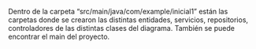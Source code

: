 Dentro de la carpeta “src/main/java/com/example/inicial1” están las carpetas 
donde se crearon las distintas entidades, servicios, repositorios, controladores 
de las distintas clases del diagrama.
También se puede encontrar el main del proyecto.
